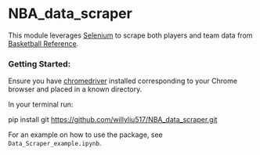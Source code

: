 # NBA_data_scraper
This module leverages [Selenium](https://www.selenium.dev/) to scrape both players and team data
from [Basketball Reference](https://www.basketball-reference.com/).

### Getting Started:

Ensure you have [chromedriver](https://sites.google.com/a/chromium.org/chromedriver/downloads) installed corresponding
to your Chrome browser and placed in a known directory.

In your terminal run:

pip install git https://github.com/willyliu517/NBA_data_scraper.git

For an example on how to use the package, see `Data_Scraper_example.ipynb`. 
